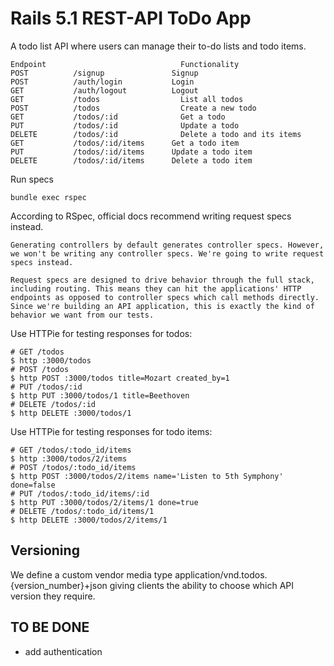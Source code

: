 # Rails 5.1 REST-API ToDo App
A todo list API where users can manage their to-do lists and todo items.
```
Endpoint 	                          Functionality
POST          /signup 	            Signup
POST          /auth/login 	        Login
GET           /auth/logout 	        Logout
GET           /todos 	              List all todos
POST          /todos 	              Create a new todo
GET           /todos/:id 	          Get a todo
PUT           /todos/:id 	          Update a todo
DELETE        /todos/:id 	          Delete a todo and its items
GET           /todos/:id/items 	    Get a todo item
PUT           /todos/:id/items 	    Update a todo item
DELETE        /todos/:id/items 	    Delete a todo item
```

Run specs
```
bundle exec rspec
```
According to RSpec, official docs recommend writing request specs instead.
```
Generating controllers by default generates controller specs. However, we won't be writing any controller specs. We're going to write request specs instead.

Request specs are designed to drive behavior through the full stack, including routing. This means they can hit the applications' HTTP endpoints as opposed to controller specs which call methods directly. Since we're building an API application, this is exactly the kind of behavior we want from our tests.
```
Use HTTPie for testing responses for todos:
```
# GET /todos
$ http :3000/todos
# POST /todos
$ http POST :3000/todos title=Mozart created_by=1
# PUT /todos/:id
$ http PUT :3000/todos/1 title=Beethoven
# DELETE /todos/:id
$ http DELETE :3000/todos/1
```
Use HTTPie for testing responses for todo items:
```
# GET /todos/:todo_id/items
$ http :3000/todos/2/items
# POST /todos/:todo_id/items
$ http POST :3000/todos/2/items name='Listen to 5th Symphony' done=false
# PUT /todos/:todo_id/items/:id
$ http PUT :3000/todos/2/items/1 done=true
# DELETE /todos/:todo_id/items/1
$ http DELETE :3000/todos/2/items/1
```

## Versioning
We define a custom vendor media type application/vnd.todos.{version_number}+json giving clients the ability to choose which API version they require.

## TO BE DONE
- add authentication